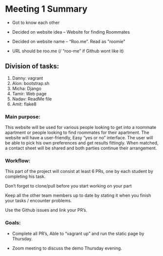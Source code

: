 # **Meeting 1 Summary**

- Got to know each other

- Decided on website idea – Website for finding Roommates 

-  Decided on website name – “Roo.me”. Read as "roomie" 
  -  URL should be roo.me (/ “roo-me” if Github wont like it)

## Division of tasks:

1. Danny:     vagrant 
2. Alon:     bootstrap.sh
3. Micha:     Django
4. Tamir:     Web page
5. Nadav:     ReadMe file
6. Amit:     flake8

### Main purpose:

This website will be used for various people looking to get into a roommate apartment or people looking to find roommates for  their apartment. The website will have a user-friendly, Easy “yes or no” interface. The user will be able to pick his own preferences and get results fittingly. When matched, a contact sheet will be shared and both parties continue their arrangement.

 

### Workflow:

This part of the project will consist at least 6 PRs, one by each student by completing his task.

Don’t forget to clone/pull before you start working on your part

Keep all the other team members up to date by stating it when you finish your tasks / encounter problems.

Use the Github issues and link your PR’s.

### Goals:

- Complete all PR’s, Able to “vagrant up” and run the static page by Thursday.

- Zoom meeting to discuss the demo Thursday evening.